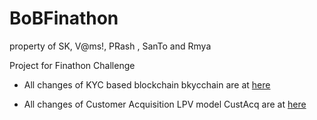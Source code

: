 # BoBFinathon
property of SK, V@ms!, PRash , SanTo and Rmya

Project for Finathon Challenge

* All changes of KYC based blockchain bkycchain are at [here](https://github.com/a2un/BoBFinathon/tree/bkcKYC)

* All changes of Customer Acquisition LPV model CustAcq are at [here](https://github.com/a2un/BoBFinathon/tree/CustAcq)
